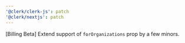 ```yaml
---
'@clerk/clerk-js': patch
'@clerk/nextjs': patch
---
```


[Billing Beta] Extend support of `forOrganizations` prop by a few minors.
